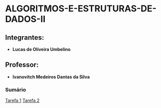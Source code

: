 # ALGORITMOS-E-ESTRUTURAS-DE-DADOS-II

## Integrantes:
* <b> Lucas de Oliveira Umbelino</b>

## Professor:
* <b> Ivanovitch Medeiros Dantas da Silva</b>

### Sumário
[Tarefa 1](https://github.com/lucasumb/ALGORITMOS-E-ESTRUTURAS-DE-DADOS-II/tree/main/Tarefa%201)
[Tarefa 2](https://github.com/lucasumb/ALGORITMOS-E-ESTRUTURAS-DE-DADOS-II/tree/main/Tarefe%202)